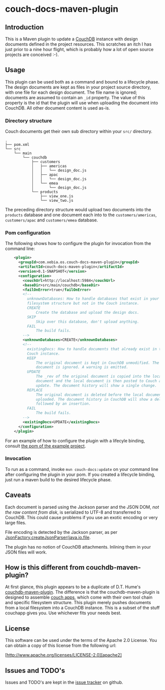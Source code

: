 # couch-docs-maven-plugin

## Introduction

This is a Maven plugin to update a [CouchDB][couch] instance with design
documents defined in the project resources. This scratches an itch I has just
prior to a nine hour flight, which is probably how a lot of open source
projects are conceived :-).

## Usage

This plugin can be used both as a command and bound to a lifecycle phase. The
design documents are kept as files in your project source directory, with one
file for each design document. The file name is ignored; documents are assumed
to contain an `_id` property. The value of this property is the id that the
plugin will use when uploading the document into CouchDB. All other document
content is used as-is.

### Directory structure

Couch documents get their own sub directory within your `src/` directory.

    .
    ├── pom.xml
    └── src
        └── main
            └── couchdb
                ├── customers
                │   ├── americas
                │   │   └── design_doc.js
                │   ├── apac
                │   │   └── design_doc.js
                │   └── emea
                │       └── design_doc.js
                └── products
                    ├── view_one.js
                    └── view_two.js

The preceding directory structure would upload two documents into the
`products` database and one document each into to the `customers/americas`,
`customers/apac` and `customers/emea` database.

### Pom configuration

The following shows how to configure the plugin for invocation from the command
line:

```xml
    <plugin>
      <groupId>com.xebia.os.couch-docs-maven-plugin</groupId>
      <artifactId>couch-docs-maven-plugin</artifactId>
      <version>0.1-SNAPSHOT</version>
      <configuration>
        <couchUrl>http://localhost:5984</couchUrl>
        <baseDir>src/main/couchdb</baseDir>
        <failOnError>true</failOnError>
        <!--
          unknownDatabases: How to handle databases that exist in your 
          filesystem structure but not in the Couch instance.
          CREATE
              Create the database and upload the design docs.
          SKIP
              Skip over this database, don't upload anything.
          FAIL
              The build fails.
        -->
        <unknownDatabases>CREATE</unknownDatabases>
        <!--
          existingDocs: How to handle documents that already exist in the
          Couch instance.
          KEEP
              The original document is kept in CouchDB unmodified. The local
              document is ignored. A warning is emitted.
          UPDATE
              The _rev of the original document is copied into the local
              document and the local document is then posted to Couch as an
              update. The document history will show a single change.
          REPLACE
              The original document is deleted before the local document is
              uploaded. The document history in CouchDB will show a deletion
              followed by an insertion.
          FAIL
              The build fails.
        -->
        <existingDocs>UPDATE</existingDocs>
      </configuration>
    </plugin>
```

For an example of how to configure the plugin with a lifecyle binding, consult
[the pom of the example project][examplepom].

### Invocation

To run as a command, invoke `mvn couch-docs:update` on your command line
after configuring the plugin in your pom. If you created a lifecycle binding,
just run a maven build to the desired lifecycle phase.

## Caveats

Each document is parsed using the Jackson parser and the JSON DOM, *not the raw
content from disk*, is serialized to UTF-8 and transferred to CouchDB. This could
cause problems if you use an exotic encoding or very large files.

File encoding is detected by the Jackson parser, as per
[JsonFactory.createJsonParser(java.io.file][jfcjp].

The plugin has no notion of CouchDB attachments. Inlining them in your JSON files
will work.

## How is this different from couchdb-maven-plugin?

At first glance, this plugin appears to be a duplicate of D.T. Hume's
[couchdb-maven-plugin][cmpl]. The difference is that the couchdb-maven-plugin
is designed to assemble [couch apps][couchapp], which come with their own tool
chain and specific filesystem structure. This plugin merely pushes documents
from a local filesystem into a CouchDB instance. This is a subset of the stuff
couchapp gives you. Use whichever fits your needs best.

## License

This software can be used under the terms of the Apache 2.0 License. You can
obtain a copy of this license from the following url:

[http://www.apache.org/licenses/LICENSE-2.0][apache2]

## Issues and TODO's

Issues and TODO's are kept in the [issue tracker][issues] on github.

[apache2]: http://www.apache.org/licenses/LICENSE-2.0
[couch]: http://wiki.apache.org/couchdb/
[issues]: https://github.com/xebia/couch-docs-maven-plugin/issues
[cmpl]: https://github.com/dthume/couchdb-maven-plugin
[couchapp]: http://couchapp.org/
[jfcjp]: http://jackson.codehaus.org/1.9.9/javadoc/org/codehaus/jackson/JsonFactory.html#createJsonParser(java.io.File)
[examplepom]: https://github.com/xebia/couch-docs-maven-plugin/blob/master/example/pom.xml

